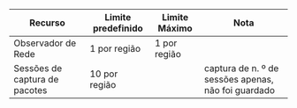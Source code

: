 | Recurso | Limite predefinido | Limite Máximo | Nota |
| --- | --- | --- | --- |
| Observador de Rede | 1 por região  | 1 por região | |
| Sessões de captura de pacotes |10 por região | |captura de n. º de sessões apenas, não foi guardado |
